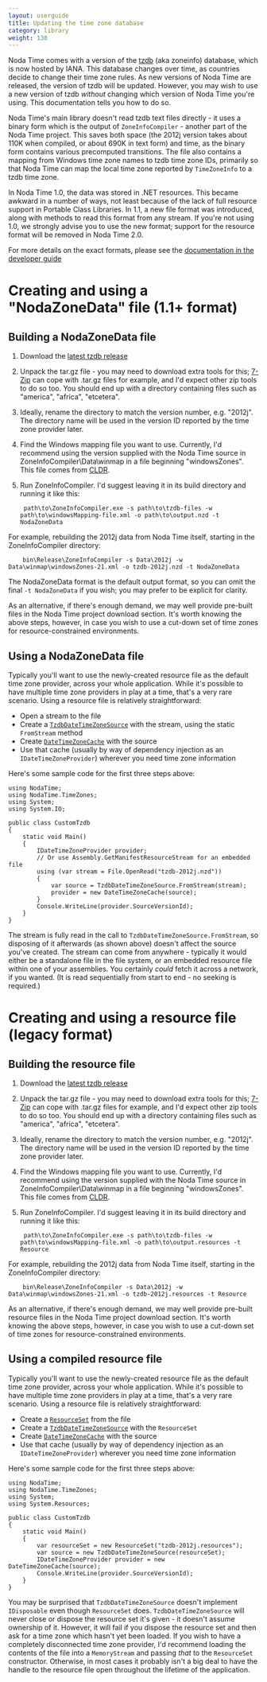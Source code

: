 ```yaml
---
layout: userguide
title: Updating the time zone database
category: library
weight: 130
---
```


Noda Time comes with a version of the [tzdb](http://www.iana.org/time-zones) (aka zoneinfo) database, which is
now hosted by IANA. This database changes over time, as countries decide to change their time zone rules.
As new versions of Noda Time are released, the version of tzdb will be updated. However, you may wish to use
a new version of tzdb *without* changing which version of Noda Time you're using. This documentation tells you how
to do so.

Noda Time's main library doesn't read tzdb text files directly - it uses a binary form which is the output of `ZoneInfoCompiler` - another
part of the Noda Time project. This saves both space (the 2012j version takes about 110K when compiled, or about 690K in text form) and
time, as the binary form contains various precomputed transitions. The file also contains a mapping from Windows time zone names
to tzdb time zone IDs, primarily so that Noda Time can map the local time zone reported by `TimeZoneInfo` to a tzdb time zone.

In Noda Time 1.0, the data was stored in .NET resources. This became awkward in a number of ways, not least because of
the lack of full resource support in Portable Class Libraries. In 1.1, a new file format was introduced, along with methods
to read this format from any stream. If you're not using 1.0, we strongly advise you to use the new format; support for the resource
format will be removed in Noda Time 2.0.

For more details on the exact formats, please see the [documentation in the developer guide](http://noda-time.googlecode.com/hg/docs/developer/tzdb-file-format.html)

Creating and using a "NodaZoneData" file (1.1+ format)
======================================================

Building a NodaZoneData file
----------------------------

1. Download the [latest tzdb release](http://www.iana.org/time-zones)
2. Unpack the tar.gz file - you may need to download extra tools for this; [7-Zip](http://www.7-zip.org/) can cope with .tar.gz
   files for example, and I'd expect other zip tools to do so too. You should end up with a directory containing files such
   as "america", "africa", "etcetera".
3. Ideally, rename the directory to match the version number, e.g. "2012j". The directory name will be used in the version ID
   reported by the time zone provider later.
4. Find the Windows mapping file you want to use. Currently, I'd recommend using the version supplied with the Noda Time source
   in ZoneInfoCompiler\Data\winmap in a file beginning "windowsZones". This file comes from [CLDR](http://cldr.unicode.org).
5. Run ZoneInfoCompiler. I'd suggest leaving it in its build directory and running it like this:

        path\to\ZoneInfoCompiler.exe -s path\to\tzdb-files -w path\to\windowsMapping-file.xml -o path\to\output.nzd -t NodaZoneData

 For example, rebuilding the 2012j data from Noda Time itself, starting in the ZoneInfoCompiler directory:

        bin\Release\ZoneInfoCompiler -s Data\2012j -w Data\winmap\windowsZones-21.xml -o tzdb-2012j.nzd -t NodaZoneData

The NodaZoneData format is the default output format, so you can omit the final `-t NodaZoneData` if you wish; you may prefer
to be explicit for clarity.

As an alternative, if there's enough demand, we may well provide pre-built files in the Noda Time project download section.
It's worth knowing the above steps, however, in case you wish to use a cut-down set of time zones for resource-constrained environments.

Using a NodaZoneData file
-------------------------

Typically you'll want to use the newly-created resource file as the default time zone provider, across your whole application.
While it's possible to have multiple time zone providers in play at a time, that's a very rare scenario. Using a resource
file is relatively straightforward:

- Open a stream to the file
- Create a [`TzdbDateTimeZoneSource`][TzdbDateTimeZoneSource] with the stream, using the static `FromStream` method
- Create [`DateTimeZoneCache`][DateTimeZoneCache] with the source 
- Use that cache (usually by way of dependency injection as an `IDateTimeZoneProvider`) wherever you need time zone information

Here's some sample code for the first three steps above:

    using NodaTime;
    using NodaTime.TimeZones;
    using System;
    using System.IO;

    public class CustomTzdb
    {
        static void Main()
        {
            IDateTimeZoneProvider provider;
            // Or use Assembly.GetManifestResourceStream for an embedded file
            using (var stream = File.OpenRead("tzdb-2012j.nzd"))
            {
                var source = TzdbDateTimeZoneSource.FromStream(stream);
                provider = new DateTimeZoneCache(source);
            }
            Console.WriteLine(provider.SourceVersionId);
        }
    }

The stream is fully read in the call to `TzdbDateTimeZoneSource.FromStream`, so disposing of it afterwards (as shown above) doesn't
affect the source you've created. The stream can come from anywhere - typically it would either be a standalone file in the file
system, or an embedded resource file within one of your assemblies. You certainly *could* fetch it across a network, if you wanted.
(It is read sequentially from start to end - no seeking is required.)

Creating and using a resource file (legacy format)
==================================================

Building the resource file
--------------------------

1. Download the [latest tzdb release](http://www.iana.org/time-zones)
2. Unpack the tar.gz file - you may need to download extra tools for this; [7-Zip](http://www.7-zip.org/) can cope with .tar.gz
   files for example, and I'd expect other zip tools to do so too. You should end up with a directory containing files such
   as "america", "africa", "etcetera".
3. Ideally, rename the directory to match the version number, e.g. "2012j". The directory name will be used in the version ID
   reported by the time zone provider later.
4. Find the Windows mapping file you want to use. Currently, I'd recommend using the version supplied with the Noda Time source
   in ZoneInfoCompiler\Data\winmap in a file beginning "windowsZones". This file comes from [CLDR](http://cldr.unicode.org).
5. Run ZoneInfoCompiler. I'd suggest leaving it in its build directory and running it like this:

        path\to\ZoneInfoCompiler.exe -s path\to\tzdb-files -w path\to\windowsMapping-file.xml -o path\to\output.resources -t Resource

 For example, rebuilding the 2012j data from Noda Time itself, starting in the ZoneInfoCompiler directory:

        bin\Release\ZoneInfoCompiler -s Data\2012j -w Data\winmap\windowsZones-21.xml -o tzdb-2012j.resources -t Resource

As an alternative, if there's enough demand, we may well provide pre-built resource files in the Noda Time project download section.
It's worth knowing the above steps, however, in case you wish to use a cut-down set of time zones for resource-constrained environments.

Using a compiled resource file
------------------------------

Typically you'll want to use the newly-created resource file as the default time zone provider, across your whole application.
While it's possible to have multiple time zone providers in play at a time, that's a very rare scenario. Using a resource
file is relatively straightforward:

- Create a [`ResourceSet`](http://msdn.microsoft.com/en-us/library/t15hy0dt.aspx) from the file
- Create a [`TzdbDateTimeZoneSource`][TzdbDateTimeZoneSource] with the `ResourceSet`
- Create [`DateTimeZoneCache`][DateTimeZoneCache] with the source 
- Use that cache (usually by way of dependency injection as an `IDateTimeZoneProvider`) wherever you need time zone information

Here's some sample code for the first three steps above:

    using NodaTime;
    using NodaTime.TimeZones;
    using System;
    using System.Resources;

    public class CustomTzdb
    {
        static void Main()
        {
            var resourceSet = new ResourceSet("tzdb-2012j.resources");
            var source = new TzdbDateTimeZoneSource(resourceSet);
            IDateTimeZoneProvider provider = new DateTimeZoneCache(source);
            Console.WriteLine(provider.SourceVersionId);
        }
    }

You may be surprised that `TzdbDateTimeZoneSource` doesn't implement `IDisposable` even though `ResourceSet` does. `TzdbDateTimeZoneSource`
will never close or dispose the resource set it's given - it doesn't assume ownership of it. However, it will fail if you dispose the
resource set and then ask for a time zone which hasn't yet been loaded. If you wish to have a completely disconnected time zone provider,
I'd recommend loading the contents of the file into a `MemoryStream` and passing *that* to the `ResourceSet` constructor. Otherwise, in
most cases it probably isn't a big deal to have the handle to the resource file open throughout the lifetime of the application.

[TzdbDateTimeZoneSource]: noda-type://NodaTime.TimeZones.TzdbDateTimeZoneSource
[DateTimeZoneCache]: noda-type://NodaTime.TimeZones.DateTimeZoneCache
